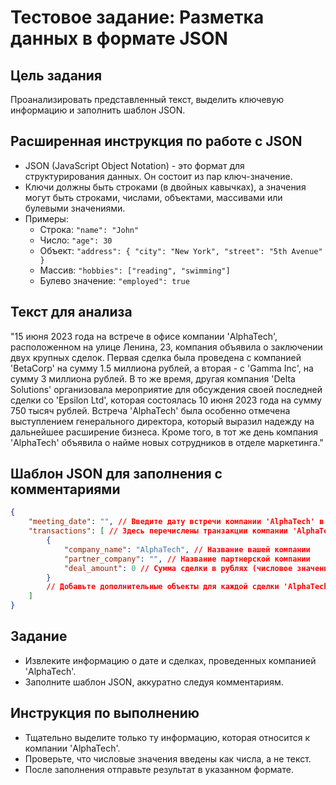 # Тестовое задание: Разметка данных в формате JSON

## Цель задания
Проанализировать представленный текст, выделить ключевую информацию и заполнить шаблон JSON.

## Расширенная инструкция по работе с JSON
- JSON (JavaScript Object Notation) - это формат для структурирования данных. Он состоит из пар ключ-значение.
- Ключи должны быть строками (в двойных кавычках), а значения могут быть строками, числами, объектами, массивами или булевыми значениями.
- Примеры:
    - Строка: `"name": "John"`
    - Число: `"age": 30`
    - Объект: `"address": { "city": "New York", "street": "5th Avenue" }`
    - Массив: `"hobbies": ["reading", "swimming"]`
    - Булево значение: `"employed": true`

## Текст для анализа
"15 июня 2023 года на встрече в офисе компании 'AlphaTech', расположенном на улице Ленина, 23, компания объявила о заключении двух крупных сделок. Первая сделка была проведена с компанией 'BetaCorp' на сумму 1.5 миллиона рублей, а вторая - с 'Gamma Inc', на сумму 3 миллиона рублей. В то же время, другая компания 'Delta Solutions' организовала мероприятие для обсуждения своей последней сделки со 'Epsilon Ltd', которая состоялась 10 июня 2023 года на сумму 750 тысяч рублей. Встреча 'AlphaTech' была особенно отмечена выступлением генерального директора, который выразил надежду на дальнейшее расширение бизнеса. Кроме того, в тот же день компания 'AlphaTech' объявила о найме новых сотрудников в отделе маркетинга."

## Шаблон JSON для заполнения с комментариями
```json
{
    "meeting_date": "", // Введите дату встречи компании 'AlphaTech' в формате ГГГГ-ММ-ДД
    "transactions": [ // Здесь перечислены транзакции компании 'AlphaTech'
        {
            "company_name": "AlphaTech", // Название вашей компании
            "partner_company": "", // Название партнерской компании
            "deal_amount": 0 // Сумма сделки в рублях (числовое значение)
        }
        // Добавьте дополнительные объекты для каждой сделки 'AlphaTech' по аналогии
    ]
}
```

## Задание
- Извлеките информацию о дате и сделках, проведенных компанией 'AlphaTech'.
- Заполните шаблон JSON, аккуратно следуя комментариям.

## Инструкция по выполнению
- Тщательно выделите только ту информацию, которая относится к компании 'AlphaTech'.
- Проверьте, что числовые значения введены как числа, а не текст.
- После заполнения отправьте результат в указанном формате.
